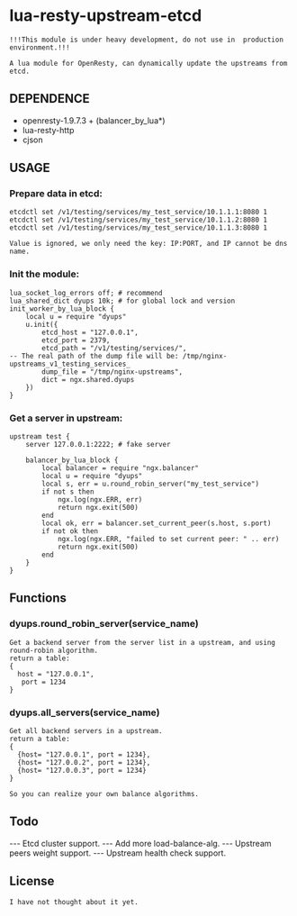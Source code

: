 # lua-resty-upstream-etcd
```
!!!This module is under heavy development, do not use in  production environment.!!!

A lua module for OpenResty, can dynamically update the upstreams from etcd.
```

## DEPENDENCE
- openresty-1.9.7.3 + (balancer_by_lua*)
- lua-resty-http
- cjson

## USAGE

### Prepare data in etcd:
```
etcdctl set /v1/testing/services/my_test_service/10.1.1.1:8080 1
etcdctl set /v1/testing/services/my_test_service/10.1.1.2:8080 1
etcdctl set /v1/testing/services/my_test_service/10.1.1.3:8080 1

Value is ignored, we only need the key: IP:PORT, and IP cannot be dns name.
```

### Init the module:
```
lua_socket_log_errors off; # recommend
lua_shared_dict dyups 10k; # for global lock and version
init_worker_by_lua_block {
    local u = require "dyups"
    u.init({
        etcd_host = "127.0.0.1",
        etcd_port = 2379,
        etcd_path = "/v1/testing/services/",
-- The real path of the dump file will be: /tmp/nginx-upstreams_v1_testing_services_
        dump_file = "/tmp/nginx-upstreams",
        dict = ngx.shared.dyups
    })
}
```
### Get a server in upstream:
```
upstream test {
    server 127.0.0.1:2222; # fake server

    balancer_by_lua_block {
        local balancer = require "ngx.balancer"
        local u = require "dyups"
        local s, err = u.round_robin_server("my_test_service")
        if not s then
            ngx.log(ngx.ERR, err)
            return ngx.exit(500)
        end
        local ok, err = balancer.set_current_peer(s.host, s.port)
        if not ok then
            ngx.log(ngx.ERR, "failed to set current peer: " .. err)
            return ngx.exit(500)
        end
    }
}
```

## Functions
### dyups.round_robin_server(service_name)
```
Get a backend server from the server list in a upstream, and using round-robin algorithm.
return a table: 
{
  host = "127.0.0.1",
   port = 1234
}
```
### dyups.all_servers(service_name)
```
Get all backend servers in a upstream.
return a table:
{
  {host= "127.0.0.1", port = 1234},
  {host= "127.0.0.2", port = 1234},
  {host= "127.0.0.3", port = 1234}
}

So you can realize your own balance algorithms.
```

## Todo
--- Etcd cluster support.
--- Add more load-balance-alg.
--- Upstream peers weight support.
--- Upstream health check support.

## License
```
I have not thought about it yet.
```
